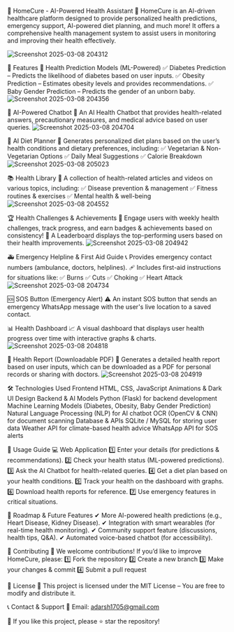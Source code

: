 
🏥 HomeCure - AI-Powered Health Assistant
🚀 HomeCure is an AI-driven healthcare platform designed to provide personalized health predictions, emergency support, AI-powered diet planning, and much more!
   It offers a comprehensive health management system to assist users in monitoring and improving their health effectively.
   
![Screenshot 2025-03-08 204312](https://github.com/user-attachments/assets/ada3f69e-fcfe-432a-a3e4-4f93cebe32f2)


🌟 Features
🔬 Health Prediction Models (ML-Powered)
✅ Diabetes Prediction – Predicts the likelihood of diabetes based on user inputs.
✅ Obesity Prediction – Estimates obesity levels and provides recommendations.
✅ Baby Gender Prediction – Predicts the gender of an unborn baby.
![Screenshot 2025-03-08 204356](https://github.com/user-attachments/assets/bac5565d-912a-4eba-a08b-05f70e4ba72e)

🧠 AI-Powered Chatbot
💬 An AI Health Chatbot that provides health-related answers, precautionary measures, and medical advice based on user queries.
![Screenshot 2025-03-08 204704](https://github.com/user-attachments/assets/713a2641-7bbc-490e-9141-eaef072a7d81)

🍎 AI Diet Planner
🥗 Generates personalized diet plans based on the user’s health conditions and dietary preferences, including:
✅ Vegetarian & Non-Vegetarian Options
✅ Daily Meal Suggestions
✅ Calorie Breakdown
![Screenshot 2025-03-08 205023](https://github.com/user-attachments/assets/917b6908-2509-44ae-b614-c6da37ca3fdf)

📚 Health Library
📖 A collection of health-related articles and videos on various topics, including:
✅ Disease prevention & management
✅ Fitness routines & exercises
✅ Mental health & well-being
![Screenshot 2025-03-08 204552](https://github.com/user-attachments/assets/e3352239-e0f8-43e9-90c6-1dd0df0ff4aa)

🏆 Health Challenges & Achievements
🎯 Engage users with weekly health challenges, track progress, and earn badges & achievements based on consistency!
🏅 A Leaderboard displays the top-performing users based on their health improvements.
![Screenshot 2025-03-08 204942](https://github.com/user-attachments/assets/c8080bb9-ca35-4adb-ab03-6204a33faca5)

🚑 Emergency Helpline & First Aid Guide
📞 Provides emergency contact numbers (ambulance, doctors, helplines).
🩹 Includes first-aid instructions for situations like:
✅ Burns
✅ Cuts
✅ Choking
✅ Heart Attack
![Screenshot 2025-03-08 204734](https://github.com/user-attachments/assets/5670d6c3-e9ad-4d75-be4b-4d38b9be5b5d)

🆘 SOS Button (Emergency Alert)
⚠️ An instant SOS button that sends an emergency WhatsApp message with the user's live location to a saved contact.

📊 Health Dashboard
📈 A visual dashboard that displays user health progress over time with interactive graphs & charts.
![Screenshot 2025-03-08 204818](https://github.com/user-attachments/assets/eb8e9d88-21ec-4567-84a7-2c36bc5a3ed6)

📑 Health Report (Downloadable PDF)
📃 Generates a detailed health report based on user inputs, which can be downloaded as a PDF for personal records or sharing with doctors.
![Screenshot 2025-03-08 204919](https://github.com/user-attachments/assets/9560dfab-f4d5-404c-bf1f-9c94b004081c)

🛠️ Technologies Used
Frontend
HTML, CSS, JavaScript
Animations & Dark UI Design
Backend & AI Models
Python (Flask) for backend development
Machine Learning Models (Diabetes, Obesity, Baby Gender Prediction)
Natural Language Processing (NLP) for AI chatbot
OCR (OpenCV & CNN) for document scanning
Database & APIs
SQLite / MySQL for storing user data
Weather API for climate-based health advice
WhatsApp API for SOS alerts


📌 Usage Guide
💻 Web Application
1️⃣ Enter your details (for predictions & recommendations).
2️⃣ Check your health status (ML-powered predictions).
3️⃣ Ask the AI Chatbot for health-related queries.
4️⃣ Get a diet plan based on your health conditions.
5️⃣ Track your health on the dashboard with graphs.
6️⃣ Download health reports for reference.
7️⃣ Use emergency features in critical situations.

📅 Roadmap & Future Features
✔ More AI-powered health predictions (e.g., Heart Disease, Kidney Disease).
✔ Integration with smart wearables (for real-time health monitoring).
✔ Community support feature (discussions, health tips, Q&A).
✔ Automated voice-based chatbot (for accessibility).

🙌 Contributing
🚀 We welcome contributions! If you’d like to improve HomeCure, please:
1️⃣ Fork the repository
2️⃣ Create a new branch
3️⃣ Make your changes & commit
4️⃣ Submit a pull request

📜 License
📜 This project is licensed under the MIT License – You are free to modify and distribute it.

📞 Contact & Support
📩 Email: adarsh1705@gmail.com

💖 If you like this project, please ⭐ star the repository!

